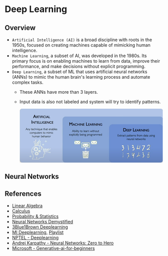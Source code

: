 # Deep Learning

## Overview
- `Artificial Intelligence (AI)` is a broad discipline with roots in the 1950s, focused on creating machines capable of mimicking human intelligence. 
- `Machine Learning`, a subset of AI, was developed in the 1980s. Its primary focus is on enabling machines to learn from data, improve their performance, and make decisions without explicit programming.
- `Deep Learning`, a subset of ML that uses artificial neural networks (ANNs) to mimic the human brain's learning process and automate complex tasks. 
  - These ANNs have more than 3 layers.
  - Input data is also not labeled and system will try to identify patterns.
    
    ![](./00-images/Deeplearning.png)

## Neural Networks



## References
- [Linear Algebra](https://www.youtube.com/watch?v=fNk_zzaMoSs&list=PLZHQObOWTQDPD3MizzM2xVFitgF8hE_ab)
- [Calculus](https://www.youtube.com/watch?v=WUvTyaaNkzM&list=PLZHQObOWTQDMsr9K-rj53DwVRMYO3t5Yr)
- [Probability & Statistics](https://www.youtube.com/watch?v=COI0BUmNHT8&list=PLyqSpQzTE6M_JcleDbrVyPnE0PixKs2JE)
- [Neural Networks Demystified](https://www.youtube.com/watch?v=bxe2T-V8XRs&list=PLiaHhY2iBX9hdHaRr6b7XevZtgZRa1PoU)
- [3Blue1Brown Deeplearning](https://www.youtube.com/watch?v=aircAruvnKk&list=PLZHQObOWTQDNU6R1_67000Dx_ZCJB-3pi)
- [MI Deeplearning](http://introtodeeplearning.com/), [Playlist](https://www.youtube.com/watch?v=ErnWZxJovaM&list=PLtBw6njQRU-rwp5__7C0oIVt26ZgjG9NI&index=2)
- [NPTEL - Deeplearning](https://www.youtube.com/watch?v=aPfkYu_qiF4&list=PLEAYkSg4uSQ1r-2XrJ_GBzzS6I-f8yfRU)
- [Andrej Karpathy - Neural Networks: Zero to Hero](https://www.youtube.com/playlist?list=PLAqhIrjkxbuWI23v9cThsA9GvCAUhRvKZ)
- [Microsoft - Generative-ai-for-beginners](https://github.com/microsoft/generative-ai-for-beginners?tab=readme-ov-file)
